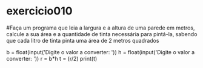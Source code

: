 # exercicio010
#Faça um programa que leia a largura e a altura de uma parede em metros, calcule a sua área e a quantidade de tinta necessária para pintá-la, sabendo que cada litro de tinta pinta uma área de 2 metros quadrados

b = float(input('Digite o valor a converter: '))
h = float(input('Digite o valor a converter: '))
r = b*h
t = (r/2)
print(t)
